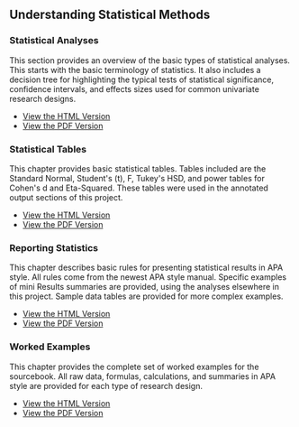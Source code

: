 ## Understanding Statistical Methods 

### Statistical Analyses

This section provides an overview of the basic types of statistical analyses. This starts with the basic terminology of statistics. It also includes a decision tree for highlighting the typical tests of statistical significance, confidence intervals, and effects sizes used for common univariate research designs.

- [View the HTML Version](./statistical-analyses/)
- [View the PDF Version](./Sourcebook-Methods-StatisticalAnalyses.pdf)

### Statistical Tables

This chapter provides basic statistical tables. Tables included are the Standard Normal, Student's (t), F, Tukey's HSD, and power tables for Cohen's d and Eta-Squared. These tables were used in the annotated output sections of this project.

- [View the HTML Version](./statistical-tables/)
- [View the PDF Version](./Sourcebook-Methods-StatisticalTables.pdf)

### Reporting Statistics

This chapter describes basic rules for presenting statistical results in APA style. All rules come from the newest APA style manual. Specific examples of mini Results summaries are provided, using the analyses elsewhere in this project. Sample data tables are provided for more complex examples.

- [View the HTML Version](./reporting-statistics/)
- [View the PDF Version](./Sourcebook-Methods-ReportingStatistics.pdf)

### Worked Examples

This chapter provides the complete set of worked examples for the sourcebook. All raw data, formulas, calculations, and summaries in APA style are provided for each type of research design.

- [View the HTML Version](./worked-examples/)
- [View the PDF Version](./Sourcebook-Methods-WorkedExamples.pdf)
